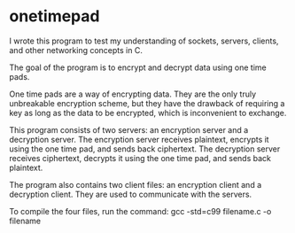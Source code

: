 # onetimepad

I wrote this program to test my understanding of sockets, servers, clients, and other networking concepts in C.

The goal of the program is to encrypt and decrypt data using one time pads.

One time pads are a way of encrypting data. They are the only truly unbreakable encryption scheme, but they have the drawback of requiring a key as long as the data to be encrypted, which is inconvenient to exchange.

This program consists of two servers: an encryption server and a decryption server. The encryption server receives plaintext, encrypts it using the one time pad, and sends back ciphertext. The decryption server receives ciphertext, decrypts it using the one time pad, and sends back plaintext.

The program also contains two client files: an encryption client and a decryption client. They are used to communicate with the servers.

To compile the four files, run the command: gcc -std=c99 filename.c -o filename
